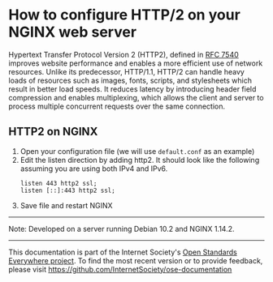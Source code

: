 # How to configure HTTP/2 on your NGINX web server

Hypertext Transfer Protocol Version 2 (HTTP2), defined in [RFC 7540](https://tools.ietf.org/html/rfc7540) improves website performance and enables a more efficient use of network resources. Unlike its predecessor, HTTP/1.1, HTTP/2 can handle heavy loads of resources such as images, fonts, scripts, and stylesheets which result in better load speeds.  It reduces latency by introducing header field compression and enables multiplexing, which allows the client and server to process multiple concurrent requests over the same connection.  

## HTTP2 on NGINX
1. Open your configuration file (we will use `default.conf` as an example)
2. Edit the listen direction by adding http2. It should look like the following assuming you are using both IPv4 and IPv6.
    ```    
    listen 443 http2 ssl;
    listen [::]:443 http2 ssl;
    ```   
3. Save file and restart NGINX

-------

Note: Developed on a server running Debian 10.2 and NGINX 1.14.2.
 
--------

This documentation is part of the Internet Society's [Open Standards Everywhere project](https://www.internetsociety.org/ose/).
To find the most recent version or to provide feedback, please visit https://github.com/InternetSociety/ose-documentation